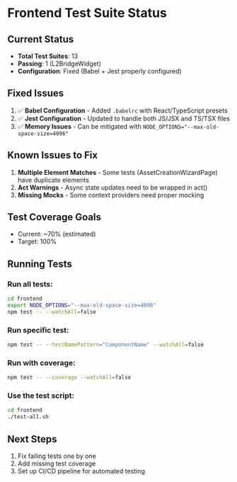# Frontend Test Suite Status

## Current Status
- **Total Test Suites**: 13
- **Passing**: 1 (L2BridgeWidget)
- **Configuration**: Fixed (Babel + Jest properly configured)

## Fixed Issues
1. ✅ **Babel Configuration** - Added `.babelrc` with React/TypeScript presets
2. ✅ **Jest Configuration** - Updated to handle both JS/JSX and TS/TSX files
3. ✅ **Memory Issues** - Can be mitigated with `NODE_OPTIONS="--max-old-space-size=4096"`

## Known Issues to Fix
1. **Multiple Element Matches** - Some tests (AssetCreationWizardPage) have duplicate elements
2. **Act Warnings** - Async state updates need to be wrapped in act()
3. **Missing Mocks** - Some context providers need proper mocking

## Test Coverage Goals
- Current: ~70% (estimated)
- Target: 100%

## Running Tests

### Run all tests:
```bash
cd frontend
export NODE_OPTIONS="--max-old-space-size=4096"
npm test -- --watchAll=false
```

### Run specific test:
```bash
npm test -- --testNamePattern="ComponentName" --watchAll=false
```

### Run with coverage:
```bash
npm test -- --coverage --watchAll=false
```

### Use the test script:
```bash
cd frontend
./test-all.sh
```

## Next Steps
1. Fix failing tests one by one
2. Add missing test coverage
3. Set up CI/CD pipeline for automated testing